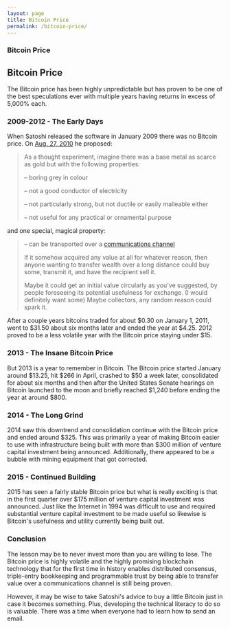 ```yaml
---
layout: page
title: Bitcoin Price
permalink: /bitcoin-price/
---
```


### Bitcoin Price

<center>
          <div id="btc-quote"></div>
		<script type="text/javascript" src="/bitcoin-price/build/btcquote-widget.js"></script>
</center>
<h2>Bitcoin Price</h2>
The Bitcoin price has been highly unpredictable but has proven to be one of the best speculations ever with multiple years having returns in excess of 5,000% each.
<h3>2009-2012 - The Early Days</h3>
When Satoshi released the software in January 2009 there was no Bitcoin price. On <a href="http://www.runtogold.com/bookofsatoshi">Aug. 27, 2010</a> he proposed:

><p>As a thought experiment, imagine there was a base metal as scarce as gold but with the following properties:
><p>
>– boring grey in colour
><p>
>– not a good conductor of electricity
> <p>
> – not particularly strong, but not ductile or easily malleable either
> <p>
> – not useful for any practical or ornamental purpose
and one special, magical property:
> <p>
> – can be transported over a <a href="https://en.wikipedia.org/wiki/Channel_(communications)">communications channel</a>
> <p>
> If it somehow acquired any value at all for whatever reason, then anyone wanting to transfer wealth over a long distance could buy some, transmit it, and have the recipient sell it.
> <p>
> Maybe it could get an initial value circularly as you’ve suggested, by people foreseeing its potential usefulness for exchange. (I would definitely want some) Maybe collectors, any random reason could spark it.</p>

<p>
After a couple years bitcoins traded for about $0.30 on January 1, 2011, went to $31.50 about six months later and ended the year at $4.25. 2012 proved to be a less volatile year with the Bitcoin price staying under $15.
<h3>2013 - The Insane Bitcoin Price</h3>
But 2013 is a year to remember in Bitcoin. The Bitcoin price started January around $13.25, hit $266 in April, crashed to $50 a week later, consolidated for about six months and then after the United States Senate hearings on Bitcoin launched to the moon and briefly reached $1,240 before ending the year at around $800.
<h3>2014 - The Long Grind</h3>
2014 saw this downtrend and consolidation continue with the Bitcoin price and ended around $325. This was primarily a year of making Bitcoin easier to use with infrastructure being built with more than $300 million of venture capital investment being announced. Additionally, there appeared to be a bubble with mining equipment that got corrected.
<h3>2015 - Continued Building</h3>
2015 has seen a fairly stable Bitcoin price but what is really exciting is that in the first quarter over $175 million of venture capital investment was announced. Just like the Internet in 1994 was difficult to use and required substantial venture capital investment to be made useful so likewise is Bitcoin's usefulness and utility currently being built out.
<h3>Conclusion</h3>
The lesson may be to never invest more than you are willing to lose. The Bitcoin price is highly volatile and the highly promising blockchain technology that for the first time in history enables distributed consensus, triple-entry bookkeeping and programmable trust by being able to transfer value over a communications channel is still being proven.
<p></p>
However, it may be wise to take Satoshi's advice to buy a little Bitcoin just in case it becomes something. Plus, developing the technical literacy to do so is valuable. There was a time when everyone had to learn how to send an email.

